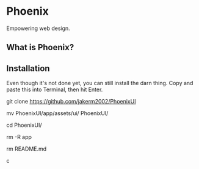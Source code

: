 Phoenix
=======

Empowering web design.

## What is Phoenix?

## Installation
Even though it's not done yet, you can still install the darn thing. Copy and paste this into Terminal, then hit Enter.

git clone https://github.com/jakerm2002/PhoenixUI

mv PhoenixUI/app/assets/ui/ PhoenixUI/

cd PhoenixUI/

rm -R app

rm README.md

c
